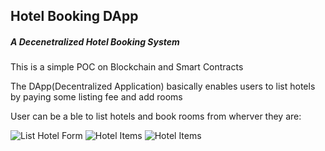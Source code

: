## Hotel Booking DApp
##### A Decenetralized Hotel Booking System
<p>This is a simple POC on Blockchain and Smart Contracts</p> 
<p>The DApp(Decentralized Application) basically enables users to list hotels by paying some listing fee and add rooms</p>
<p>User can be a ble to list hotels and book rooms from wherver they are:</p>


![List Hotel Form](https://github.com/Dickens-odera/Hotel-Booking-Dapp/tree/master/screenshots/dapp1.PNG)
![Hotel Items](https://github.com/Dickens-odera/Hotel-Booking-Dapp/tree/master/screenshots/dapp2.PNG)
![Hotel Items](https://github.com/Dickens-odera/Hotel-Booking-Dapp/tree/master/screenshots/dapp3.PNG)